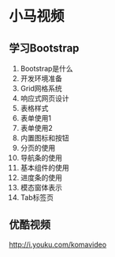小马视频
=======

## 学习Bootstrap

1. Bootstrap是什么
2. 开发环境准备
3. Grid网格系统
4. 响应式网页设计
5. 表格样式
6. 表单使用1
7. 表单使用2
8. 内置图标和按钮
9. 分页的使用
10. 导航条的使用
11. 基本组件的使用
12. 进度条的使用
13. 模态窗体表示
14. Tab标签页

## 优酷视频

http://i.youku.com/komavideo

